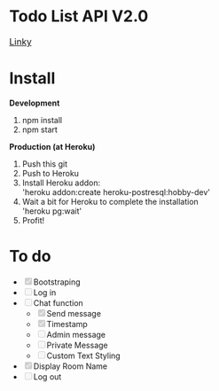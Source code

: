 <h1>Todo List API V2.0</h1>
<a href="https://taiweituan-todo-v2.herokuapp.com" style="font-size:16px;">Linky</a>

<h1>Install</h1>
<b>Development</b>
<ol>
    <li>npm install</li>
    <li>npm start</li>
</ol>
<b>Production (at Heroku)</b>
<ol>
    <li>Push this git</li>
    <li>Push to Heroku</li>
    <li>Install Heroku addon: <br> 'heroku addon:create heroku-postresql:hobby-dev'</li>
    <li>Wait a bit for Heroku to complete the installation<br>'heroku pg:wait'</li>
    <li>Profit!</li>
</ol>
<h1>To do</h1>
<ul>
    <li><input type="checkbox" disabled checked>Bootstraping</li>
    <li><input type="checkbox" disabled>Log in</li>
    <li>
        <input type="checkbox" disabled>Chat function
        <ul>
            <li><input type="checkbox" checked disabled>Send message</li>
            <li><input type="checkbox" checked disabled>Timestamp</li>
            <li><input type="checkbox" disabled>Admin message</li>
            <li><input type="checkbox" disabled>Private Message</li>
            <li><input type="checkbox" disabled>Custom Text Styling</li>
        </ul>
    </li>
    <li><input type="checkbox" checked disabled>Display Room Name</li>
    <li><input type="checkbox" disabled>Log out</li>
</ul>